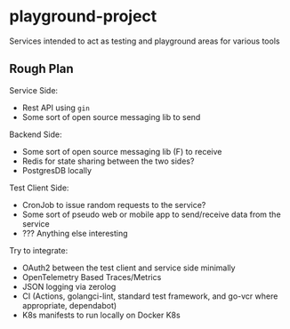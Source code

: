 # playground-project
Services intended to act as testing and playground areas for various tools

## Rough Plan

Service Side:
- Rest API using `gin`
- Some sort of open source messaging lib to send

Backend Side:
- Some sort of open source messaging lib (F) to receive
- Redis for state sharing between the two sides?
- PostgresDB locally

Test Client Side:
- CronJob to issue random requests to the service?
- Some sort of pseudo web or mobile app to send/receive data from the service
- ??? Anything else interesting

Try to integrate:
- OAuth2 between the test client and service side minimally
- OpenTelemetry Based Traces/Metrics
- JSON logging via zerolog
- CI (Actions, golangci-lint, standard test framework, and go-vcr where appropriate, dependabot)
- K8s manifests to run locally on Docker K8s